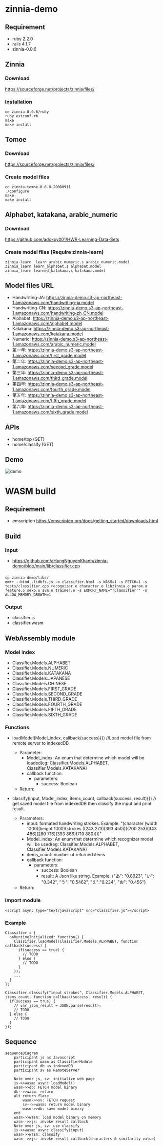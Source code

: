 # zinnia-demo

## Requirement
- ruby 2.2.0
- rails 4.1.7
- zinnia-0.0.6
## Zinnia
### Download
https://sourceforge.net/projects/zinnia/files/

### Installation

```
cd zinnia-0.0.6/ruby
ruby extconf.rb
make
make install
```
## Tomoe
### Download
https://sourceforge.net/projects/zinnia/files/

### Create model files
```
cd zinnia-tomoe-0.6.0-20080911
./configure
make
make install
```
## Alphabet, katakana, arabic_numeric 
### Download
https://github.com/adokoy001/HWR-Learning-Data-Sets
### Create model files (Require zinnia-learn)

```
zinnia-learn  learn_arabic_numeric.s arabic_numeric.model
zinnia_learn learn_alphabet.s alphabet.model
zinnia_learn learned_katakana.s katakana.model
```

## Model files URL

- Handwriting-JA: https://zinnia-demo.s3-ap-northeast-1.amazonaws.com/handwriting-ja.model
- Handwriting-CN: https://zinnia-demo.s3-ap-northeast-1.amazonaws.com/handwriting-zh_CN.model
- Alphabet: https://zinnia-demo.s3-ap-northeast-1.amazonaws.com/alphabet.model
- Katakana: https://zinnia-demo.s3-ap-northeast-1.amazonaws.com/katakana.model
- Numeric: https://zinnia-demo.s3-ap-northeast-1.amazonaws.com/arabic_numeric.model
- 第一年: https://zinnia-demo.s3-ap-northeast-1.amazonaws.com/first_grade.model
- 第二年: https://zinnia-demo.s3-ap-northeast-1.amazonaws.com/second_grade.model
- 第三年: https://zinnia-demo.s3-ap-northeast-1.amazonaws.com/third_grade.model
- 第四年: https://zinnia-demo.s3-ap-northeast-1.amazonaws.com/fourth_grade.model
- 第五年: https://zinnia-demo.s3-ap-northeast-1.amazonaws.com/fifth_grade.model
- 第六年: https://zinnia-demo.s3-ap-northeast-1.amazonaws.com/sixth_grade.model

## APIs
- home/top (GET)
- home/classify (GET)

## Demo

![demo](https://github.com/aHungNguyenKhanh/zinnia-demo/blob/main/demo.gif)

# WASM build

## Requirement

- emscripten
https://emscripten.org/docs/getting_started/downloads.html

## Build

### Input
- https://github.com/aHungNguyenKhanh/zinnia-demo/blob/main/lib/classifier.cpp

### 
```
cp zinnia-demo/libs/
em++ --bind -lidbfs.js -o classifier.html -s WASM=1 -s FETCH=1 -s tests/classifier.cpp recognizer.o character.o libzinnia.o param.o feature.o sexp.o svm.o trainer.o -s EXPORT_NAME="'Classifier'" -s ALLOW_MEMORY_GROWTH=1
```

### Output

- classifier.js
- classifier.wasm

## WebAssembly module

### Model index
- Classifier.Models.ALPHABET
- Classifier.Models.NUMERIC
- Classifier.Models.KATAKANA
- Classifier.Models.JAPANESE
- Classifier.Models.CHINESE
- Classifier.Models.FIRST_GRADE
- Classifier.Models.SECOND_GRADE
- Classifier.Models.THIRD_GRADE
- Classifier.Models.FOURTH_GRADE
- Classifier.Models.FIFTH_GRADE
- Classifier.Models.SIXTH_GRADE
### Functions
- loadModel(Model_index, callback(success){}) //Load model file from remote server to indexedDB 
  - Parameter: 
    - Model_index: An enum that determine which model will be loaded(eg: Classifier.Models.ALPHABET, Classifier.Models.KATAKANA)
    - callback function:
      - parameters:
        - success: Boolean
  - Return: 
    
- classify(input, Model_index, items_count, callback(success, result){}) // get saved model file from indexedDB then classify the input and print result.
  - Parameters:
    - input: formated handwriting strokes. Example: "(character (width 1000)(height 1000)(strokes ((243 273)(393 450))((700 253)(343 486)(280 716)(393 866)(710 880))))"
    - Model_index: An enum that determine which recognizer model will be used(eg: Classifier.Models.ALPHABET, Classifier.Models.KATAKANA)
    - items_count: number of returned items 
    - callback function:
      - parameters:
        - success: Boolean
        - result: A Json like string. Example: {"あ": "0.8923", "い": "0.342", "う": "0.5462", "え":"0.234", "お": "0.456"}
  - Return:

### Import module

```
<script async type="text/javascript" src="classifier.js"></script>
```

### Example 

```
Classifier = {
  onRuntimeInitialized: function() {
    Classifier.loadModel(Classifier.Models.ALPHABET, function callback(success) {
      if(success == true) {
        // TODO
      } else {
        // TODO
      }
    });
    ...
  }
};

```

```
Classifier.classify("input strokes", Classifier.Models.ALPHABET, items_count, function callback(success, result) {
  if(success == true) {
    // var json_result = JSON.parse(result);
    // TODO
  } else {
    // TODO
  }
});
```
## Sequence

```mermaid
sequenceDiagram
    participant js as Javascript
    participant wasm as ClassifierModule
    participant db as indexedDB
    participant sv as RemoteServer

    Note over js, sv: initialize web page
    js->>wasm: async loadModel()
    wasm->>db: FETCH model binary
    db-->>wasm: return 
    alt return flase
        wasm->>sv: FETCH request
        sv-->>wasm: return model binary
        wasm->>db: save model binary
    end
    wasm->>wasm: load model binary on memory
    wasm-->>js: invoke result callback
    Note over js, sv: use classify
    js->>wasm: async classify(input)
    wasm->>wasm: classify
    wasm-->>js: invoke result callback(characters & similarity value)
```
